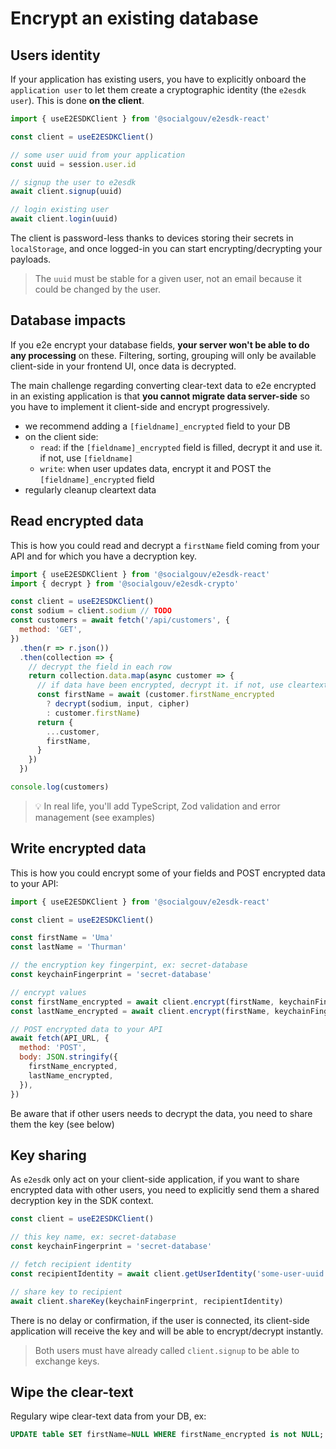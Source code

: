 # Encrypt an existing database

## Users identity

If your application has existing users, you have to explicitly onboard the `application user` to let them create a cryptographic identity (the `e2esdk user`). This is done **on the client**.

```js
import { useE2ESDKClient } from '@socialgouv/e2esdk-react'

const client = useE2ESDKClient()

// some user uuid from your application
const uuid = session.user.id

// signup the user to e2esdk
await client.signup(uuid)

// login existing user
await client.login(uuid)
```

The client is password-less thanks to devices storing their secrets in `localStorage`, and once logged-in you can start encrypting/decrypting your payloads.

> The `uuid` must be stable for a given user, not an email because it could be changed by the user.

## Database impacts

If you e2e encrypt your database fields, **your server won't be able to do any processing** on these. Filtering, sorting, grouping will only be available client-side in your frontend UI, once data is decrypted.

The main challenge regarding converting clear-text data to e2e encrypted in an existing application is that **you cannot migrate data server-side** so you have to implement it client-side and encrypt progressively.

- we recommend adding a `[fieldname]_encrypted` field to your DB
- on the client side:
  - `read`: if the `[fieldname]_encrypted` field is filled, decrypt it and use it. if not, use `[fieldname]`
  - `write`: when user updates data, encrypt it and POST the `[fieldname]_encrypted` field
- regularly cleanup cleartext data

## Read encrypted data

This is how you could read and decrypt a `firstName` field coming from your API and for which you have a decryption key.

```js
import { useE2ESDKClient } from '@socialgouv/e2esdk-react'
import { decrypt } from '@socialgouv/e2esdk-crypto'

const client = useE2ESDKClient()
const sodium = client.sodium // TODO
const customers = await fetch('/api/customers', {
  method: 'GET',
})
  .then(r => r.json())
  .then(collection => {
    // decrypt the field in each row
    return collection.data.map(async customer => {
      // if data have been encrypted, decrypt it. if not, use cleartext value if any
      const firstName = await (customer.firstName_encrypted
        ? decrypt(sodium, input, cipher)
        : customer.firstName)
      return {
        ...customer,
        firstName,
      }
    })
  })

console.log(customers)
```

> :bulb: In real life, you'll add TypeScript, Zod validation and error management (see examples)

## Write encrypted data

This is how you could encrypt some of your fields and POST encrypted data to your API:

```js
import { useE2ESDKClient } from '@socialgouv/e2esdk-react'

const client = useE2ESDKClient()

const firstName = 'Uma'
const lastName = 'Thurman'

// the encryption key fingerpint, ex: secret-database
const keychainFingerprint = 'secret-database'

// encrypt values
const firstName_encrypted = await client.encrypt(firstName, keychainFingerprint)
const lastName_encrypted = await client.encrypt(firstName, keychainFingerprint)

// POST encrypted data to your API
await fetch(API_URL, {
  method: 'POST',
  body: JSON.stringify({
    firstName_encrypted,
    lastName_encrypted,
  }),
})
```

Be aware that if other users needs to decrypt the data, you need to share them the key (see below)

## Key sharing

As `e2esdk` only act on your client-side application, if you want to share encrypted data with other users, you need to explicitly send them a shared decryption key in the SDK context.

```js
const client = useE2ESDKClient()

// this key name, ex: secret-database
const keychainFingerprint = 'secret-database'

// fetch recipient identity
const recipientIdentity = await client.getUserIdentity('some-user-uuid')

// share key to recipient
await client.shareKey(keychainFingerprint, recipientIdentity)
```

There is no delay or confirmation, if the user is connected, its client-side application will receive the key and will be able to encrypt/decrypt instantly.

> Both users must have already called `client.signup` to be able to exchange keys.

## Wipe the clear-text

Regulary wipe clear-text data from your DB, ex:

```sql
UPDATE table SET firstName=NULL WHERE firstName_encrypted is not NULL;
```
